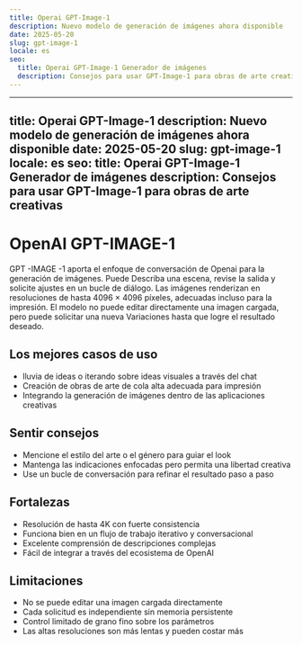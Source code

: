 ```yaml
---
title: Operai GPT-Image-1
description: Nuevo modelo de generación de imágenes ahora disponible
date: 2025-05-20
slug: gpt-image-1
locale: es
seo:
  title: Operai GPT-Image-1 Generador de imágenes
  description: Consejos para usar GPT-Image-1 para obras de arte creativas
---
```


---
title: Operai GPT-Image-1
description: Nuevo modelo de generación de imágenes ahora disponible
date: 2025-05-20
slug: gpt-image-1
locale: es
seo:
  title: Operai GPT-Image-1 Generador de imágenes
  description: Consejos para usar GPT-Image-1 para obras de arte creativas
---

# OpenAI GPT-IMAGE-1

GPT -IMAGE -1 aporta el enfoque de conversación de Openai para la generación de imágenes. Puede
Describa una escena, revise la salida y solicite ajustes en un bucle de diálogo.
Las imágenes renderizan en resoluciones de hasta 4096 × 4096 píxeles, adecuadas incluso para la impresión.
El modelo no puede editar directamente una imagen cargada, pero puede solicitar una nueva
Variaciones hasta que logre el resultado deseado.

## Los mejores casos de uso

- lluvia de ideas o iterando sobre ideas visuales a través del chat
- Creación de obras de arte de cola alta adecuada para impresión
- Integrando la generación de imágenes dentro de las aplicaciones creativas

## Sentir consejos

- Mencione el estilo del arte o el género para guiar el look
- Mantenga las indicaciones enfocadas pero permita una libertad creativa
- Use un bucle de conversación para refinar el resultado paso a paso

## Fortalezas

- Resolución de hasta 4K con fuerte consistencia
- Funciona bien en un flujo de trabajo iterativo y conversacional
- Excelente comprensión de descripciones complejas
- Fácil de integrar a través del ecosistema de OpenAI

## Limitaciones

- No se puede editar una imagen cargada directamente
- Cada solicitud es independiente sin memoria persistente
- Control limitado de grano fino sobre los parámetros
- Las altas resoluciones son más lentas y pueden costar más
